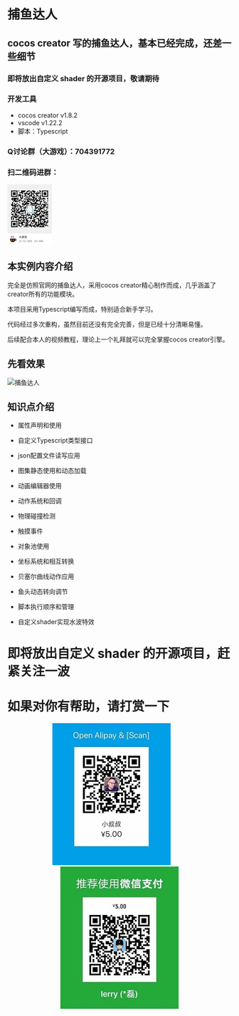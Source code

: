 # 捕鱼达人
## cocos creator 写的捕鱼达人，基本已经完成，还差一些细节
### 即将放出自定义 shader 的开源项目，敬请期待


### 开发工具

- cocos creator v1.8.2
- vscode v1.22.2
- 脚本：Typescript

### Q讨论群（大游戏）：704391772
### 扫二维码进群：
![Q群704391772](screenshots/qqgroup.JPG)

## 本实例内容介绍

完全是仿照官网的捕鱼达人，采用cocos creator精心制作而成，几乎涵盖了creator所有的功能模块。

本项目采用Typescript编写而成，特别适合新手学习。

代码经过多次重构，虽然目前还没有完全完善，但是已经十分清晰易懂。

后续配合本人的视频教程，理论上一个礼拜就可以完全掌握cocos creator引擎。


## 先看效果

![捕鱼达人](screenshots/fish.gif)


## 知识点介绍

- 属性声明和使用

- 自定义Typescript类型接口

- json配置文件读写应用

- 图集静态使用和动态加载

- 动画编辑器使用

- 动作系统和回调

- 物理碰撞检测

- 触摸事件

- 对象池使用

- 坐标系统和相互转换

- 贝塞尔曲线动作应用

- 鱼头动态转向调节

- 脚本执行顺序和管理

- 自定义shader实现水波特效

# 即将放出自定义 shader 的开源项目，赶紧关注一波

# 如果对你有帮助，请打赏一下
<div align="center">
<img src="screenshots/alipay2.jpg">
&nbsp;&nbsp;&nbsp;&nbsp;&nbsp;&nbsp;&nbsp;&nbsp;
<img src="screenshots/wechatpay2.jpg">
</div>


